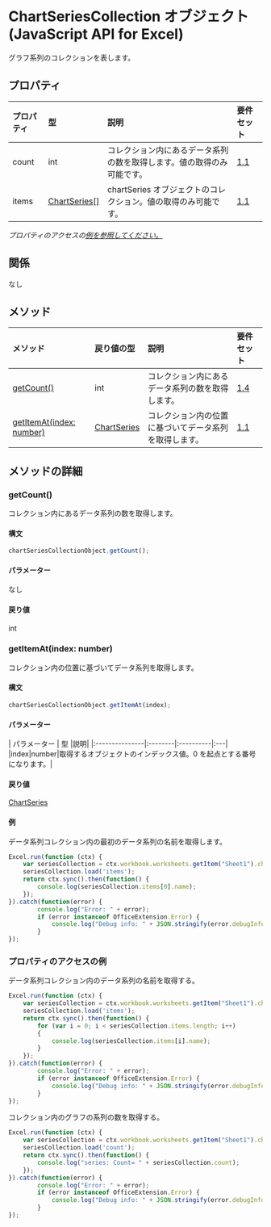 # <a name="chartseriescollection-object-javascript-api-for-excel"></a>ChartSeriesCollection オブジェクト (JavaScript API for Excel)

グラフ系列のコレクションを表します。

## <a name="properties"></a>プロパティ

| プロパティ       | 型    |説明| 要件セット|
|:---------------|:--------|:----------|:----|
|count|int|コレクション内にあるデータ系列の数を取得します。値の取得のみ可能です。|[1.1](../requirement-sets/excel-api-requirement-sets.md)|
|items|[ChartSeries[]](chartseries.md)|chartSeries オブジェクトのコレクション。値の取得のみ可能です。|[1.1](../requirement-sets/excel-api-requirement-sets.md)|

_プロパティのアクセスの[例を参照してください。](#property-access-examples)_

## <a name="relationships"></a>関係
なし


## <a name="methods"></a>メソッド

| メソッド           | 戻り値の型    |説明| 要件セット|
|:---------------|:--------|:----------|:----|
|[getCount()](#getcount)|int|コレクション内にあるデータ系列の数を取得します。|[1.4](../requirement-sets/excel-api-requirement-sets.md)|
|[getItemAt(index: number)](#getitematindex-number)|[ChartSeries](chartseries.md)|コレクション内の位置に基づいてデータ系列を取得します。|[1.1](../requirement-sets/excel-api-requirement-sets.md)|

## <a name="method-details"></a>メソッドの詳細


### <a name="getcount"></a>getCount()
コレクション内にあるデータ系列の数を取得します。

#### <a name="syntax"></a>構文
```js
chartSeriesCollectionObject.getCount();
```

#### <a name="parameters"></a>パラメーター
なし

#### <a name="returns"></a>戻り値
int

### <a name="getitematindex-number"></a>getItemAt(index: number)
コレクション内の位置に基づいてデータ系列を取得します。

#### <a name="syntax"></a>構文
```js
chartSeriesCollectionObject.getItemAt(index);
```

#### <a name="parameters"></a>パラメーター
| パラメーター       | 型    |説明|
|:---------------|:--------|:----------|:---|
|index|number|取得するオブジェクトのインデックス値。0 を起点とする番号になります。|

#### <a name="returns"></a>戻り値
[ChartSeries](chartseries.md)

#### <a name="examples"></a>例

データ系列コレクション内の最初のデータ系列の名前を取得します。

```js
Excel.run(function (ctx) { 
    var seriesCollection = ctx.workbook.worksheets.getItem("Sheet1").charts.getItem("Chart1").series;
    seriesCollection.load('items');
    return ctx.sync().then(function() {
        console.log(seriesCollection.items[0].name);
    });
}).catch(function(error) {
        console.log("Error: " + error);
        if (error instanceof OfficeExtension.Error) {
            console.log("Debug info: " + JSON.stringify(error.debugInfo));
        }
});
```

### <a name="property-access-examples"></a>プロパティのアクセスの例
データ系列コレクション内のデータ系列の名前を取得する。

```js
Excel.run(function (ctx) { 
    var seriesCollection = ctx.workbook.worksheets.getItem("Sheet1").charts.getItem("Chart1").series;
    seriesCollection.load('items');
    return ctx.sync().then(function() {
        for (var i = 0; i < seriesCollection.items.length; i++)
        {
            console.log(seriesCollection.items[i].name);
        }
    });
}).catch(function(error) {
        console.log("Error: " + error);
        if (error instanceof OfficeExtension.Error) {
            console.log("Debug info: " + JSON.stringify(error.debugInfo));
        }
});
```

コレクション内のグラフの系列の数を取得する。

```js
Excel.run(function (ctx) { 
    var seriesCollection = ctx.workbook.worksheets.getItem("Sheet1").charts.getItem("Chart1").series;
    seriesCollection.load('count');
    return ctx.sync().then(function() {
        console.log("series: Count= " + seriesCollection.count);
    });
}).catch(function(error) {
        console.log("Error: " + error);
        if (error instanceof OfficeExtension.Error) {
            console.log("Debug info: " + JSON.stringify(error.debugInfo));
        }
});
```

